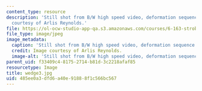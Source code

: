 ```yaml
---
content_type: resource
description: 'Still shot from B/W high speed video, deformation sequence #3. Image
  courtesy of Arlis Reynolds.'
file: https://ol-ocw-studio-app-qa.s3.amazonaws.com/courses/6-163-strobe-project-laboratory-fall-2005/485ee0a3dfd6a40e91888f1c566bc567_wedge3.jpg
file_type: image/jpeg
image_metadata:
  caption: 'Still shot from B/W high speed video, deformation sequence #3.'
  credit: Image courtesy of Arlis Reynolds.
  image-alt: 'Still shot from B/W high speed video, deformation sequence #3.'
parent_uid: f33409c4-8175-2714-b81d-3c2218afaf85
resourcetype: Image
title: wedge3.jpg
uid: 485ee0a3-dfd6-a40e-9188-8f1c566bc567
---
```

